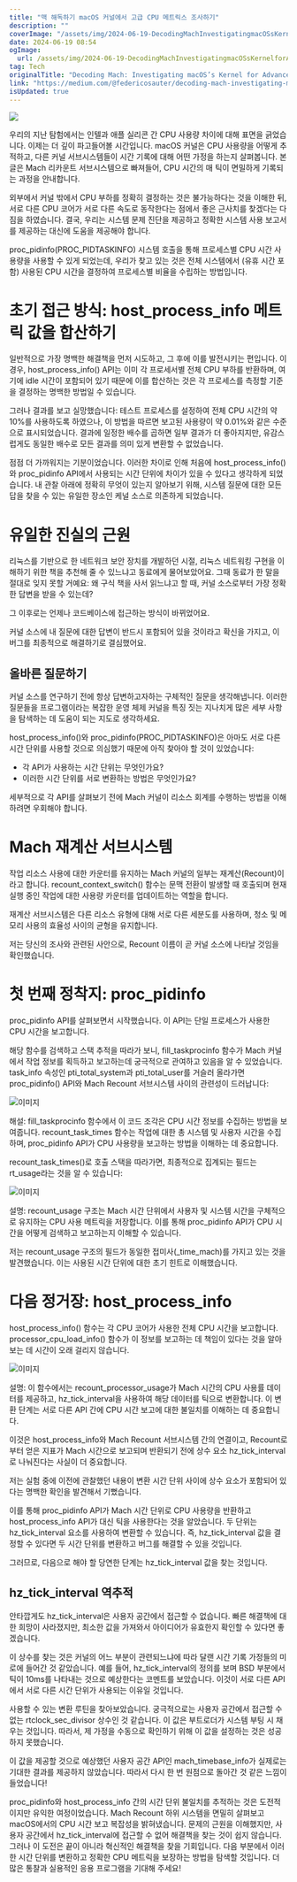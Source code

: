 ```yaml
---
title: "맥 해독하기 macOS 커널에서 고급 CPU 메트릭스 조사하기"
description: ""
coverImage: "/assets/img/2024-06-19-DecodingMachInvestigatingmacOSsKernelforAdvancedCPUMetrics_0.png"
date: 2024-06-19 08:54
ogImage:
  url: /assets/img/2024-06-19-DecodingMachInvestigatingmacOSsKernelforAdvancedCPUMetrics_0.png
tag: Tech
originalTitle: "Decoding Mach: Investigating macOS’s Kernel for Advanced CPU Metrics"
link: "https://medium.com/@federicosauter/decoding-mach-investigating-macoss-kernel-for-advanced-cpu-metrics-6627bf5429a4"
isUpdated: true
---
```


<img src="/assets/img/2024-06-19-DecodingMachInvestigatingmacOSsKernelforAdvancedCPUMetrics_0.png" />

우리의 지난 탐험에서는 인텔과 애플 실리콘 간 CPU 사용량 차이에 대해 표면을 긁었습니다. 이제는 더 깊이 파고들어볼 시간입니다. macOS 커널은 CPU 사용량을 어떻게 추적하고, 다른 커널 서브시스템들이 시간 기록에 대해 어떤 가정을 하는지 살펴봅니다. 본 글은 Mach 리카운트 서브시스템으로 빠져들어, CPU 시간의 매 틱이 면밀하게 기록되는 과정을 안내합니다.

외부에서 커널 밖에서 CPU 부하를 정확히 결정하는 것은 불가능하다는 것을 이해한 뒤, 서로 다른 CPU 코어가 서로 다른 속도로 동작한다는 점에서 좋은 근사치를 찾겠다는 다짐을 하였습니다. 결국, 우리는 시스템 문제 진단을 제공하고 정확한 시스템 사용 보고서를 제공하는 대신에 도움을 제공해야 합니다.

proc_pidinfo(PROC_PIDTASKINFO) 시스템 호출을 통해 프로세스별 CPU 시간 사용량을 사용할 수 있게 되었는데, 우리가 찾고 있는 것은 전체 시스템에서 (유휴 시간 포함) 사용된 CPU 시간을 결정하여 프로세스별 비율을 수립하는 방법입니다.

<!-- cozy-coder - 수평 -->

<ins class="adsbygoogle"
     style="display:block"
     data-ad-client="ca-pub-4877378276818686"
     data-ad-slot="1107185301"
     data-ad-format="auto"
     data-full-width-responsive="true"></ins>

<script>
     (adsbygoogle = window.adsbygoogle || []).push({});
</script>

# 초기 접근 방식: host_process_info 메트릭 값을 합산하기

일반적으로 가장 명백한 해결책을 먼저 시도하고, 그 후에 이를 발전시키는 편입니다. 이 경우, host_process_info() API는 이미 각 프로세서별 전체 CPU 부하를 반환하며, 여기에 idle 시간이 포함되어 있기 때문에 이를 합산하는 것은 각 프로세스를 측정할 기준을 결정하는 명백한 방법일 수 있습니다.

그러나 결과를 보고 실망했습니다: 테스트 프로세스를 설정하여 전체 CPU 시간의 약 10%를 사용하도록 하였으나, 이 방법을 따르면 보고된 사용량이 약 0.01%와 같은 수준으로 표시되었습니다. 결과에 일정한 배수를 곱하면 일부 결과가 더 좋아지지만, 유감스럽게도 동일한 배수로 모든 결과를 의미 있게 변환할 수 없었습니다.

점점 더 가까워지는 기분이었습니다. 이러한 차이로 인해 처음에 host_process_info()와 proc_pidinfo API에서 사용되는 시간 단위에 차이가 있을 수 있다고 생각하게 되었습니다. 내 관찰 아래에 정확히 무엇이 있는지 알아보기 위해, 시스템 질문에 대한 모든 답을 찾을 수 있는 유일한 장소인 케널 소스로 의존하게 되었습니다.

<!-- cozy-coder - 수평 -->

<ins class="adsbygoogle"
     style="display:block"
     data-ad-client="ca-pub-4877378276818686"
     data-ad-slot="1107185301"
     data-ad-format="auto"
     data-full-width-responsive="true"></ins>

<script>
     (adsbygoogle = window.adsbygoogle || []).push({});
</script>

# 유일한 진실의 근원

리눅스를 기반으로 한 네트워크 보안 장치를 개발하던 시절, 리눅스 네트워킹 구현을 이해하기 위한 책을 추천해 줄 수 있느냐고 동료에게 물어보았어요. 그때 동료가 한 말을 절대로 잊지 못할 거예요: 왜 구식 책을 사서 읽느냐고 할 때, 커널 소스로부터 가장 정확한 답변을 받을 수 있는데?

그 이후로는 언제나 코드베이스에 접근하는 방식이 바뀌었어요.

커널 소스에 내 질문에 대한 답변이 반드시 포함되어 있을 것이라고 확신을 가지고, 이 버그를 최종적으로 해결하기로 결심했어요.

<!-- cozy-coder - 수평 -->

<ins class="adsbygoogle"
     style="display:block"
     data-ad-client="ca-pub-4877378276818686"
     data-ad-slot="1107185301"
     data-ad-format="auto"
     data-full-width-responsive="true"></ins>

<script>
     (adsbygoogle = window.adsbygoogle || []).push({});
</script>

## 올바른 질문하기

커널 소스를 연구하기 전에 항상 답변하고자하는 구체적인 질문을 생각해냅니다. 이러한 질문들을 프로그램이라는 복잡한 운영 체제 커널을 특징 짓는 지나치게 많은 세부 사항을 탐색하는 데 도움이 되는 지도로 생각하세요.

host_process_info()와 proc_pidinfo(PROC_PIDTASKINFO)은 아마도 서로 다른 시간 단위를 사용할 것으로 의심했기 때문에 아직 찾아야 할 것이 있었습니다:

- 각 API가 사용하는 시간 단위는 무엇인가요?
- 이러한 시간 단위를 서로 변환하는 방법은 무엇인가요?

<!-- cozy-coder - 수평 -->

<ins class="adsbygoogle"
     style="display:block"
     data-ad-client="ca-pub-4877378276818686"
     data-ad-slot="1107185301"
     data-ad-format="auto"
     data-full-width-responsive="true"></ins>

<script>
     (adsbygoogle = window.adsbygoogle || []).push({});
</script>

세부적으로 각 API를 살펴보기 전에 Mach 커널이 리소스 회계를 수행하는 방법을 이해하려면 우회해야 합니다.

# Mach 재계산 서브시스템

작업 리소스 사용에 대한 카운터를 유지하는 Mach 커널의 일부는 재계산(Recount)이라고 합니다. recount_context_switch() 함수는 문맥 전환이 발생할 때 호출되며 현재 실행 중인 작업에 대한 사용량 카운터를 업데이트하는 역할을 합니다.

재계산 서브시스템은 다른 리소스 유형에 대해 서로 다른 세분도를 사용하며, 청소 및 메모리 사용의 효율성 사이의 균형을 유지합니다.

<!-- cozy-coder - 수평 -->

<ins class="adsbygoogle"
     style="display:block"
     data-ad-client="ca-pub-4877378276818686"
     data-ad-slot="1107185301"
     data-ad-format="auto"
     data-full-width-responsive="true"></ins>

<script>
     (adsbygoogle = window.adsbygoogle || []).push({});
</script>

저는 당신의 조사와 관련된 사안으로, Recount 이름이 곧 커널 소스에 나타날 것임을 확인했습니다.

# 첫 번째 정착지: proc_pidinfo

proc_pidinfo API를 살펴보면서 시작했습니다. 이 API는 단일 프로세스가 사용한 CPU 시간을 보고합니다.

해당 함수를 검색하고 스택 추적을 따라가 보니, fill_taskprocinfo 함수가 Mach 커널에서 작업 정보를 획득하고 보고하는데 궁극적으로 관여하고 있음을 알 수 있었습니다. task_info 속성인 pti_total_system과 pti_total_user를 거슬러 올라가면 proc_pidinfo() API와 Mach Recount 서브시스템 사이의 관련성이 드러납니다:

<!-- cozy-coder - 수평 -->

<ins class="adsbygoogle"
     style="display:block"
     data-ad-client="ca-pub-4877378276818686"
     data-ad-slot="1107185301"
     data-ad-format="auto"
     data-full-width-responsive="true"></ins>

<script>
     (adsbygoogle = window.adsbygoogle || []).push({});
</script>

![이미지](/assets/img/2024-06-19-DecodingMachInvestigatingmacOSsKernelforAdvancedCPUMetrics_1.png)

해설: fill_taskprocinfo 함수에서 이 코드 조각은 CPU 시간 정보를 수집하는 방법을 보여줍니다. recount_task_times 함수는 작업에 대한 총 시스템 및 사용자 시간을 수집하며, proc_pidinfo API가 CPU 사용량을 보고하는 방법을 이해하는 데 중요합니다.

recount_task_times()로 호출 스택을 따라가면, 최종적으로 집계되는 필드는 rt_usage라는 것을 알 수 있습니다:

![이미지](/assets/img/2024-06-19-DecodingMachInvestigatingmacOSsKernelforAdvancedCPUMetrics_2.png)

<!-- cozy-coder - 수평 -->

<ins class="adsbygoogle"
     style="display:block"
     data-ad-client="ca-pub-4877378276818686"
     data-ad-slot="1107185301"
     data-ad-format="auto"
     data-full-width-responsive="true"></ins>

<script>
     (adsbygoogle = window.adsbygoogle || []).push({});
</script>

설명: recount_usage 구조는 Mach 시간 단위에서 사용자 및 시스템 시간을 구체적으로 유지하는 CPU 사용 메트릭을 저장합니다. 이를 통해 proc_pidinfo API가 CPU 시간을 어떻게 검색하고 보고하는지 이해할 수 있습니다.

저는 recount_usage 구조의 필드가 동일한 접미사(\_time_mach)를 가지고 있는 것을 발견했습니다. 이는 사용된 시간 단위에 대한 초기 힌트로 이해했습니다.

# 다음 정거장: host_process_info

host_process_info() 함수는 각 CPU 코어가 사용한 전체 CPU 시간을 보고합니다. processor_cpu_load_info() 함수가 이 정보를 보고하는 데 책임이 있다는 것을 알아보는 데 시간이 오래 걸리지 않습니다.

<!-- cozy-coder - 수평 -->

<ins class="adsbygoogle"
     style="display:block"
     data-ad-client="ca-pub-4877378276818686"
     data-ad-slot="1107185301"
     data-ad-format="auto"
     data-full-width-responsive="true"></ins>

<script>
     (adsbygoogle = window.adsbygoogle || []).push({});
</script>

![이미지](/assets/img/2024-06-19-DecodingMachInvestigatingmacOSsKernelforAdvancedCPUMetrics_3.png)

설명: 이 함수에서는 recount_processor_usage가 Mach 시간의 CPU 사용률 데이터를 제공하고, hz_tick_interval을 사용하여 해당 데이터를 틱으로 변환합니다. 이 변환 단계는 서로 다른 API 간에 CPU 시간 보고에 대한 불일치를 이해하는 데 중요합니다.

이것은 host_process_info와 Mach Recount 서브시스템 간의 연결이고, Recount로부터 얻은 지표가 Mach 시간으로 보고되며 반환되기 전에 상수 요소 hz_tick_interval로 나눠진다는 사실이 더 중요합니다.

저는 실험 중에 이전에 관찰했던 내용이 변환 시간 단위 사이에 상수 요소가 포함되어 있다는 명백한 확인을 발견해서 기뻤습니다.

<!-- cozy-coder - 수평 -->

<ins class="adsbygoogle"
     style="display:block"
     data-ad-client="ca-pub-4877378276818686"
     data-ad-slot="1107185301"
     data-ad-format="auto"
     data-full-width-responsive="true"></ins>

<script>
     (adsbygoogle = window.adsbygoogle || []).push({});
</script>

이를 통해 proc_pidinfo API가 Mach 시간 단위로 CPU 사용량을 반환하고 host_process_info API가 대신 틱을 사용한다는 것을 알았습니다. 두 단위는 hz_tick_interval 요소를 사용하여 변환할 수 있습니다. 즉, hz_tick_interval 값을 결정할 수 있다면 두 시간 단위를 변환하고 버그를 해결할 수 있을 것입니다.

그러므로, 다음으로 해야 할 당연한 단계는 hz_tick_interval 값을 찾는 것입니다.

## hz_tick_interval 역추적

안타깝게도 hz_tick_interval은 사용자 공간에서 접근할 수 없습니다. 빠른 해결책에 대한 희망이 사라졌지만, 최소한 값을 가져와서 아이디어가 유효한지 확인할 수 있다면 좋겠습니다.

<!-- cozy-coder - 수평 -->

<ins class="adsbygoogle"
     style="display:block"
     data-ad-client="ca-pub-4877378276818686"
     data-ad-slot="1107185301"
     data-ad-format="auto"
     data-full-width-responsive="true"></ins>

<script>
     (adsbygoogle = window.adsbygoogle || []).push({});
</script>

이 상수를 찾는 것은 커널의 어느 부분이 관련되느냐에 따라 달랜 시간 기록 가정들의 미로에 들어간 것 같았습니다. 예를 들어, hz_tick_interval의 정의를 보며 BSD 부분에서 틱이 10ms를 나타내는 것으로 예상한다는 코멘트를 보았습니다. 이것이 서로 다른 API에서 서로 다른 시간 단위가 사용되는 이유일 것입니다.

사용할 수 있는 변환 루틴을 찾아보았습니다. 궁극적으로는 사용자 공간에서 접근할 수 없는 rtclock_sec_divisor 상수인 것 같습니다. 이 값은 부트로더가 시스템 부팅 시 채우는 것입니다. 따라서, 제 가정을 수동으로 확인하기 위해 이 값을 설정하는 것은 성공하지 못했습니다.

이 값을 제공할 것으로 예상했던 사용자 공간 API인 mach_timebase_info가 실제로는 기대한 결과를 제공하지 않았습니다. 따라서 다시 한 번 원점으로 돌아간 것 같은 느낌이 들었습니다!

proc_pidinfo와 host_process_info 간의 시간 단위 불일치를 추적하는 것은 도전적이지만 유익한 여정이었습니다. Mach Recount 하위 시스템을 면밀히 살펴보고 macOS에서의 CPU 시간 보고 복잡성을 밝혀냈습니다. 문제의 근원을 이해했지만, 사용자 공간에서 hz_tick_interval에 접근할 수 없어 해결책을 찾는 것이 쉽지 않습니다. 그러나 이 도전은 끝이 아니라 혁신적인 해결책을 찾을 기회입니다. 다음 부분에서 이러한 시간 단위를 변환하고 정확한 CPU 메트릭을 보장하는 방법을 탐색할 것입니다. 더 많은 통찰과 실용적인 응용 프로그램을 기대해 주세요!
